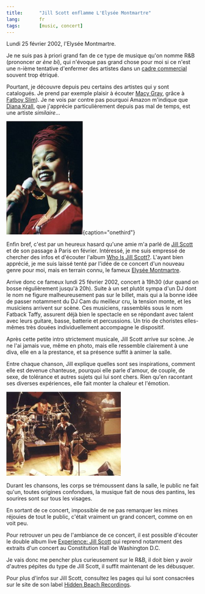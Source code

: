 ```yaml
---
title:      "Jill Scott enflamme L'Elysée Montmartre"
lang:       fr
tags:       [music, concert]
---
```


Lundi 25 février 2002, l'Elysée Montmartre.

Je ne suis pas à priori grand fan de ce type de musique qu'on nomme R&B (prononcer *ar ène bi*), qui n'évoque pas grand chose pour moi si ce n'est une n-ième tentative d'enfermer des artistes dans un [cadre commercial](http://www.amazon.com/exec/obidos/tg/browse/-/39/phpheaven) souvent trop étriqué.

Pourtant, je découvre depuis peu certains des artistes qui y sont catalogués. Je prend par exemple plaisir à écouter [Macy Gray](http://www.amazon.com/exec/obidos/tg/stores/artist/glance/-/183508/phpheaven), grâce à [Fatboy Slim](http://www.amazon.com/exec/obidos/tg/stores/artist/glance/-/90123/phpheaven)). Je ne vois par contre pas pourquoi Amazon m'indique que [Diana Krall](http://www.amazon.com/exec/obidos/tg/stores/artist/glance/-/87104/phpheaven), que j'apprécie particulièrement depuis pas mal de temps, est une artiste *similaire*…

![](art85-1.jpg){caption="onethird"}

Enfin bref, c'est par un heureux hasard qu'une amie m'a parlé de [Jill Scott](http://www.amazon.com/exec/obidos/tg/stores/artist/glance/-/207808/phpheaven) et de son passage à Paris en février. Intéressé, je me suis empressé de chercher des infos et d'écouter l'album [Who Is Jill Scott?](http://www.amazon.com/exec/obidos/ASIN/B00004UARR/phpheaven). L'ayant bien apprécié, je me suis laissé tenté par l'idée de ce concert d'un nouveau genre pour moi, mais en terrain connu, le fameux [Elysée Montmartre](http://www.elyseemontmartre.com/).

Arrive donc ce fameux lundi 25 février 2002, concert à 19h30 (dur quand on bosse régulièrement jusqu'à 20h). Suite à un set plutôt sympa d'un DJ dont le nom ne figure malheureusement pas sur le billet, mais qui a la bonne idée de passer notamment du DJ Cam du meilleur cru, la tension monte, et les musiciens arrivent sur scène. Ces musiciens, rassemblés sous le nom Fatback Taffy, assurent déjà bien le spectacle en se répondant avec talent avec leurs guitare, basse, batterie et percussions. Un trio de choristes elles-mêmes très douées individuellement accompagne le dispositif.

Après cette petite intro strictement musicale, Jill Scott arrive sur scène. Je ne l'ai jamais vue, même en photo, mais elle ressemble clairement à une diva, elle en a la prestance, et sa présence suffit à animer la salle.

Entre chaque chanson, Jill explique quelles sont ses inspirations, comment elle est devenue chanteuse, pourquoi elle parle d'amour, de couple, de sexe, de tolérance et autres sujets qui lui sont chers. Rien qu'en racontant ses diverses expériences, elle fait monter la chaleur et l'émotion.

![](art85-2.jpg)

Durant les chansons, les corps se trémoussent dans la salle, le public ne fait qu'un, toutes origines confondues, la musique fait de nous des pantins, les sourires sont sur tous les visages.

En sortant de ce concert, impossible de ne pas remarquer les mines réjouies de tout le public, c'était vraiment un grand concert, comme on en voit peu.

Pour retrouver un peu de l'ambiance de ce concert, il est possible d'écouter le double album live [Experience: Jill Scott](http://www.amazon.com/exec/obidos/ASIN/B00005R5V2/phpheaven) qui reprend notamment des extraits d'un concert au Constitution Hall de Washington D.C.

Je vais donc me pencher plus curieusement sur le R&B, il doit bien y avoir d'autres pépites du type de Jill Scott, il suffit maintenant de les débusquer.

Pour plus d'infos sur Jill Scott, consultez les pages qui lui sont consacrées sur le site de son label [Hidden Beach Recordings](http://www.hiddenbeach.com/jill_scott/).
